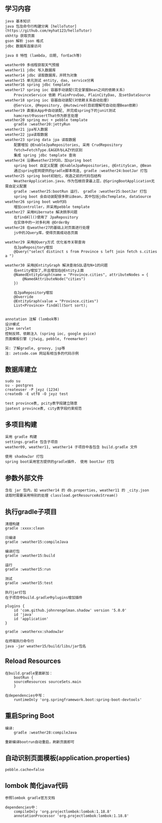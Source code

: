 ## 学习内容

    java 基本知识
    java 包及命令行构建分离 [helloTutor](https://github.com/myhat123/helloTutor)
    okhttp 获取页面
    gson 解析 json 格式
    jdbc 数据库连接访问

    java 8 特性 (lambda, 日期, forEach等)

    weather09 多线程获取天气预报
    weather11 jdbc 写入数据库
    weather14 jdbc 读取数据库，并转为对象
    weather15 单元测试 entity, dao, service分离
    weather16 spring jdbc template
    weather17 spring ioc 容器手动装配(完全掌握Bean之间的依赖关系)
        ProvinceService 依赖 PlainProvDao, PlainCityDao, 及setDataSource
    weather18 spring ioc 容器自动装配(对依赖关系自动处理)
        @Service, @Repository, @Autowired(目前理解可自动处理Bean依赖)
    weather19 直接从App中自动装配, 并完成spring下的junit测试
        hamcrest中assertThat作为断言处理
    weather20 spring mvc + pebble template
        gradle :weather20:jettyRun
    weather21 jpa写入数据
    weather22 jpa读取数据
    weather23 spring data jpa 读取数据
        配置增加 @EnableJpaRepositories, 采用 CrudRepository
        fetch=FetchType.EAGER与LAZY的区别
        集成 spring jdbc template 查询
    weather24 沿袭weather23代码，加spring boot
        spring boot 自定义配置 @EnableJpaRepositories, @EntityScan, @Bean
        通过spring官网提供的gradle脚本改造, gradle :weather24:bootJar 打包
    weather25 spring boot初始化，改造之前的代码包结构
        WeatherApplication.java，作为包根目录最上层，@SpringBootApplication无需自定义配置
        gradle :weather25:bootRun 运行， gradle :weather25:bootJar 打包
        spring boot 会自动装配很多默认Bean，其中包括jdbcTemplate, dataSource
    weather26 spring boot web代码
        增加controller，并采用pebble template
    weather27 采用Hibernate 解决排序问题
        在findAll()使用了 JpaRepository
        在实体中的一对多利用 @OrderBy
    weather28 在weather27的基础上对页面进行处理 
        js中的JQuery库，使得页面成动态页面

    weather29 采用@Query方式 优化省市关联查询 
        在JpaRepository增加
        @Query("select distinct s from Province s left join fetch s.cities a ")

    weather30 采用@EntityGraph 解决查询SQL语句N+1的问题
        在entity增加了,并且增加在@Entity上面
        @NamedEntityGraph(name = "Province.cities", attributeNodes = {
            @NamedAttributeNode("cities")
        })

        在JpaRepository增加
        @Override
        @EntityGraph(value = "Province.cities")
        List<Province> findAll(Sort sort);


    annotation 注解 (lombok等)
    设计模式
    j2ee servlet
    控制反转、依赖注入 (spring ioc, google guice)
    页面模板引擎 (jtwig, pebble, freemarker)

    另: 了解gradle, groovy, jsp等
    注: zetcode.com 网站有相当多的代码示例

## 数据库建立

    sudo su
    su - postgres
    createuser -P jxyz (1234)
    createdb -E utf8 -O jxyz test 

    test province表, pcity表字段建立随意
    jpatest province表, city表字段约束规范

## 多项目构建

    采用 gradle 构建
    settings.gradle 包含子项目
    weather09, weather11, weather14 子项目中各包含 build.gradle 文件

    使用 shadowJar 打包
    spring boot采用官方提供的gradle插件， 使用 bootJar 打包

## 参数外部文件

    含在 jar 包内，如 weather14 的 db.properties, weather11 的 _city.json
    读取时需要采用特别的处理 classload.getResourceAsStream()

## 执行gradle子项目

    清理构建
    gradle :xxxx:clean

    只编译
    gradle :weather15:compileJava

    编译打包
    gradle :weather15:build

    运行
    gradle :weather15:run

    测试
    gradle :weather15:test

    执行jar打包
    在子项目中build.gradle中plugins增加插件
    
    plugins {
        id 'com.github.johnrengelman.shadow' version '5.0.0'
        id 'java'
        id 'application'
    }

    gradle :weatherxx:shadowJar

    在终端执行命令行
    java -jar weather15/build/libs/jar包名

## Reload Resources

    在build.gradle里面新加：
        bootRun {
        sourceResources sourceSets.main
        }

    在dependencies中写：
        runtimeOnly 'org.springframework.boot:spring-boot-devtools'

## 重启Spring Boot

    编译:
        gradle :weather28:compileJava

    重新编译bootrun自动重启，刷新页面即可

## 自动识别页面模板(application.properties)

    pebble.cache=false

## lombok 简化java代码

    参照lombok gradle官方文档

    dependencies中：
        compileOnly 'org.projectlombok:lombok:1.18.8'
	    annotationProcessor 'org.projectlombok:lombok:1.18.8'